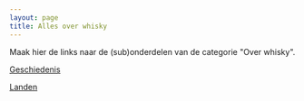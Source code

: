```yaml
---
layout: page
title: Alles over whisky
---
```


Maak hier de links naar de (sub)onderdelen van de categorie "Over whisky".

[Geschiedenis](/over-whisky/geschiedenis/)



[Landen](/over-whisky/landen/)



